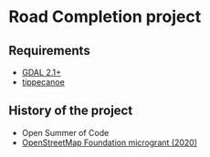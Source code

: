 # Road Completion project

## Requirements

- [GDAL 2.1+](https://gdal.org/)
- [tippecanoe](https://github.com/mapbox/tippecanoe)

## History of the project

- Open Summer of Code
- [OpenStreetMap Foundation microgrant (2020)](https://wiki.openstreetmap.org/wiki/Microgrants/Microgrants_2020/Proposal/Road_Completion_project)
